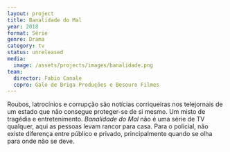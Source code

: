 ```yaml
---
layout: project
title: Banalidade do Mal
year: 2018
format: Série
genre: Drama
category: tv
status: unreleased
media:
  image: /assets/projects/images/banalidade.png
team:
  director: Fabio Canale
  copro: Galo de Briga Produções e Besouro Filmes
---
```


Roubos, latrocínios e corrupção são notícias corriqueiras nos telejornais de um estado que não consegue proteger-se de si mesmo. Um misto de tragédia e entretenimento. _Banalidade do Mal_ não é uma série de TV qualquer, aqui as pessoas levam rancor para casa. Para o policial, não existe diferença entre público e privado, principalmente quando se olha para onde não se deve.
